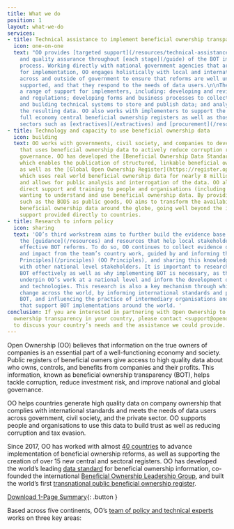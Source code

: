 ```yaml
---
title: What we do
position: 1
layout: what-we-do
services:
- title: Technical assistance to implement beneficial ownership transparency
  icon: one-on-one
  text: "OO provides [targeted support](/resources/technical-assistance-with-implementation/)
    and quality assurance throughout [each stage](/guide) of the BOT implementation
    process. Working directly with national government agencies that are responsible
    for implementation, OO engages holistically with local and international stakeholders
    across and outside of government to ensure that reforms are well understood and
    supported, and that they respond to the needs of data users.\n\nThe OO team provides
    a range of support for implementers, including: developing and reviewing legislation
    and regulations; developing forms and business processes to collect data; designing
    and building technical systems to store and publish data; and analysing and using
    the resulting data. OO also works with implementers to support the creation of
    full economy central beneficial ownership registers as well as those for specific
    sectors such as [extractives](/extractives) and [procurement](/resources/beneficial-ownership-data-in-procurement/). "
- title: Technology and capacity to use beneficial ownership data
  icon: building
  text: OO works with governments, civil society, and companies to develop technology
    that uses beneficial ownership data to actively reduce corruption risks and improve
    governance. OO has developed the [Beneficial Ownership Data Standard (BODS)](http://standard.openownership.org/en/0.2.0/),
    which enables the publication of structured, linkable beneficial ownership data,
    as well as the [Global Open Ownership Register](https://register.openownership.org/),
    which uses real world beneficial ownership data for nearly 8 million companies
    and allows for public analysis and interrogation of the data. OO also provides
    direct support and training to people and organisations (including governments)
    wanting to understand and use beneficial ownership data. By providing technologies
    such as the BODS as public goods, OO aims to transform the availability of structured
    beneficial ownership data around the globe, going well beyond the implementation
    support provided directly to countries.
- title: Research to inform policy
  icon: sharing
  text: 'OO’s third workstream aims to further build the evidence base and produce
    the [guidance](/resources) and resources that help local stakeholders to implement
    effective BOT reforms. To do so, OO continues to collect evidence of implementation
    and impact from the team’s country work, guided by and informing the [Open Ownership
    Principles](/principles) (OO Principles), and sharing this knowledge and evidence
    with other national level stakeholders. It is important to research how to implement
    BOT effectively as well as why implementing BOT is necessary, as these questions
    underpin OO’s work at a national level and inform the development of data tools
    and technologies. This research is also a key mechanism through which OO can influence
    change across the world, by informing international standards and practices on
    BOT, and influencing the practice of intermediary organisations and consultants
    that support BOT implementations around the world. '
conclusion: If you are interested in partnering with Open Ownership to advance beneficial
  ownership transparency in your country, please contact <support@openownership.org>
  to discuss your country’s needs and the assistance we could provide.
---
```


Open Ownership (OO) believes that information on the true owners of companies is an essential part of a well-functioning economy and society. Public registers of beneficial owners give access to high quality data about who owns, controls, and benefits from companies and their profits. This information, known as beneficial ownership transparency (BOT), helps tackle corruption, reduce investment risk, and improve national and global governance.

OO helps countries generate high quality data on company ownership that complies with international standards and meets the needs of data users across government, civil society, and the private sector. OO supports people and organisations to use this data to build trust as well as reducing corruption and tax evasion.

Since 2017, OO has worked with almost [40 countries](/map/) to advance implementation of beneficial ownership reforms, as well as supporting the creation of over 15 new central and sectoral registers. OO has developed the world’s leading [data standard](http://standard.openownership.org/en/0.2.0/) for beneficial ownership information, co-founded the international [Beneficial Ownership Leadership Group](/what-we-do/the-beneficial-ownership-leadership-group/), and built the world’s first [transnational public beneficial ownership register](https://register.openownership.org/).

[Download 1-Page Summary](/uploads/oo-open-ownership-factsheet.pdf){: .button }

Based across five continents, OO’s [team of policy and technical experts](/team) works on three key areas:
